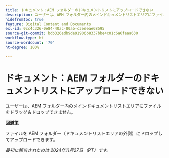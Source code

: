 ```yaml
---
title: ドキュメント：AEM フォルダーのドキュメントリストにアップロードできない
description: ユーザーは、AEM フォルダー内のメインドキュメントリストエリアにファイルをドラッグ＆ドロップできません。
hidefromtoc: true
feature: Digital Content and Documents
exl-id: 0cc4c326-0e84-40ac-80ab-c3eeeae68595
source-git-commit: bdb326edb9de91906b8337bbe4c01c6a6feaa630
workflow-type: ht
source-wordcount: '70'
ht-degree: 100%

---
```


# ドキュメント：AEM フォルダーのドキュメントリストにアップロードできない

ユーザーは、AEM フォルダー内のメインドキュメントリストエリアにファイルをドラッグ＆ドロップできません。

**回避策**

ファイルを AEM フォルダー（ドキュメントリストエリアの外側）にドロップしてアップロードできます。

_最初に報告されたのは 2024年11月27日（PT）です。_
